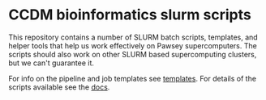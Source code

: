 # CCDM bioinformatics slurm scripts

This repository contains a number of SLURM batch scripts, templates, and helper tools that help us work effectively on Pawsey supercomputers.
The scripts should also work on other SLURM based supercomputing clusters, but we can't guarantee it.

For info on the pipeline and job templates see [templates](./templates).
For details of the scripts available see the [docs](./docs).
